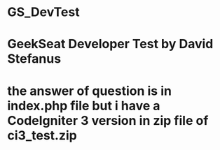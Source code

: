# GS_DevTest
# GeekSeat Developer Test by David Stefanus
# the answer of question is in index.php file but i have a CodeIgniter 3 version in zip file of ci3_test.zip

